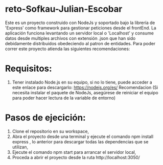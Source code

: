 # reto-Sofkau-Julian-Escobar

Este es un proyecto construido con NodeJs y soportado bajo la librería de 'Express' como framework para gestionar peticiones desde el frontEnd. La aplicación funciona levantando un servidor local o 'Localhost' y consume datos desde multiples archivos con extensión .json que han sido debidamente distribuidos obedeciendo al patron de entidades. Para poder correr este proyecto atienda las siguientes recomendaciones:

# Requisitos:
1. Tener instalado Node.js en su equipo, si no lo tiene, puede acceder a este enlace para descargarlo: https://nodejs.org/es/ 
   Recomendacion (Si necesita instalar el paquete de NodeJs, asegúrese de reiniciar el equipo para poder hacer lectura de la variable de entorno)
   
# Pasos de ejecición:
1. Clone el repositorio en su workspace,
2. Abra el proyecto desde una terminal y ejecute el comando npm install express , lo anterior para descargar todas las dependencias que se utilizan,
3. Ejecute el comando npm start para arrancar el servidor local,
4. Proceda a abrir el proyecto desde la ruta http://localhost:3050/


